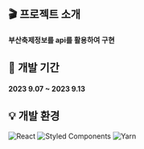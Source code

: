 ## 🎬 프로젝트 소개
#### 부산축제정보를 api를 활용하여 구현 

## 📅 개발 기간
#### 2023 9.07 ~ 2023 9.13

## 💡 개발 환경

![React](https://img.shields.io/badge/react-%2320232a.svg?style=for-the-badge&logo=react&logoColor=%2361DAFB)
![Styled Components](https://img.shields.io/badge/styled--components-DB7093?style=for-the-badge&logo=styled-components&logoColor=white)
![Yarn](https://img.shields.io/badge/yarn-%232C8EBB.svg?style=for-the-badge&logo=yarn&logoColor=white)

